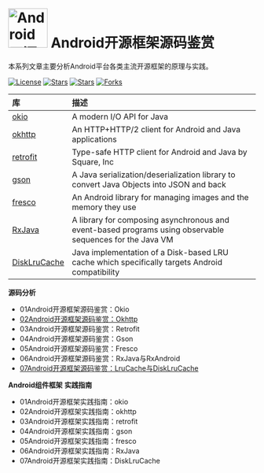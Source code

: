 # <img src="https://github.com/guoxiaoxing/android-open-framwork-analysis/raw/master/art/logo.png" alt="Android开源框架源码鉴赏" width="80" height="80" align="bottom"/> Android开源框架源码鉴赏

本系列文章主要分析Android平台各类主流开源框架的原理与实践。


[![License](https://img.shields.io/github/license/guoxiaoxing/android-open-framwork-analysis.svg)](https://jitpack.io/#guoxiaoxing/android-open-framwork-analysis) 
[![Stars](https://img.shields.io/github/stars/guoxiaoxing/android-open-framwork-analysis.svg)](https://jitpack.io/#guoxiaoxing/android-open-framwork-analysis) 
[![Stars](https://img.shields.io/github/forks/guoxiaoxing/android-open-framwork-analysis.svg)](https://jitpack.io/#guoxiaoxing/android-open-framwork-analysis) 
[![Forks](https://img.shields.io/github/issues/guoxiaoxing/android-open-framwork-analysis.svg)](https://jitpack.io/#guoxiaoxing/android-open-framwork-analysis) 

|库                                       |描述                                            |
|:----------------------------------------|:----------------------------------------------|
|[okio](https://github.com/square/okio)|A modern I/O API for Java
|[okhttp](https://github.com/square/okhttp)|An HTTP+HTTP/2 client for Android and Java applications
|[retrofit](https://github.com/square/retrofit)|Type-safe HTTP client for Android and Java by Square, Inc
|[gson](https://github.com/google/gson)|A Java serialization/deserialization library to convert Java Objects into JSON and back
|[fresco](https://github.com/facebook/fresco)|An Android library for managing images and the memory they use
|[RxJava](https://github.com/ReactiveX/RxJava)|A library for composing asynchronous and event-based programs using observable sequences for the Java VM
|[DiskLruCache](https://github.com/JakeWharton/DiskLruCache)|Java implementation of a Disk-based LRU cache which specifically targets Android compatibility


**源码分析**

- 01Android开源框架源码鉴赏：Okio
- [02Android开源框架源码鉴赏：Okhttp](https://github.com/guoxiaoxing/android-open-framwork-analysis/blob/master/doc/源码分析/02Android开源框架源码鉴赏：Okhttp.md)
- 03Android开源框架源码鉴赏：Retrofit
- 04Android开源框架源码鉴赏：Gson
- 05Android开源框架源码鉴赏：Fresco
- 06Android开源框架源码鉴赏：RxJava与RxAndroid
- [07Android开源框架源码鉴赏：LruCache与DiskLruCache](https://github.com/guoxiaoxing/android-open-framwork-analysis/blob/master/doc/源码分析/07Android开源框架源码鉴赏：LruCache与DiskLruCache.md)

**Android组件框架**
**实践指南**

- 01Android开源框架实践指南：okio
- 02Android开源框架实践指南：okhttp
- 03Android开源框架实践指南：retrofit
- 04Android开源框架实践指南：gson
- 05Android开源框架实践指南：fresco
- 06Android开源框架实践指南：RxJava
- 07Android开源框架实践指南：DiskLruCache